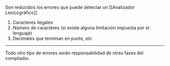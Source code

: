 Son reducidos los errores que puede detectar un [[Analizador Lexicográfico]]. 
1. Caracteres ilegales
2. Número de caracteres (si existe alguna limitación impuesta por el lenguaje)
3. Decimales que terminan en punto, etc
***
Todo otro tipo de errores serán responsabilidad de otras fases del compilador.